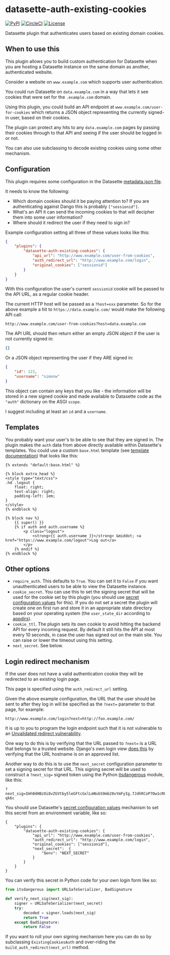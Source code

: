 # datasette-auth-existing-cookies

[![PyPI](https://img.shields.io/pypi/v/datasette-auth-existing-cookies.svg)](https://pypi.org/project/datasette-auth-existing-cookies/)
[![CircleCI](https://circleci.com/gh/simonw/datasette-auth-existing-cookies.svg?style=svg)](https://circleci.com/gh/simonw/datasette-auth-existing-cookies)
[![License](https://img.shields.io/badge/license-Apache%202.0-blue.svg)](https://google.com/simonw/datasette-auth-existing-cookies/blob/master/LICENSE)

Datasette plugin that authenticates users based on existing domain cookies.

## When to use this

This plugin allows you to build custom authentication for Datasette when you are hosting a Datasette instance on the same domain as another, authenticated website.

Consider a website on `www.example.com` which supports user authentication.

You could run Datasette on `data.example.com` in a way that lets it see cookies that were set for the `.example.com` domain.

Using this plugin, you could build an API endpoint at `www.example.com/user-for-cookies` which returns a JSON object representing the currently signed-in user, based on their cookies.

The plugin can protect any hits to any `data.example.com` pages by passing their cookies through to that API and seeing if the user should be logged in or not.

You can also use subclassing to decode existing cookies using some other mechanism.

## Configuration

This plugin requires some configuration in the Datasette [metadata.json file](https://datasette.readthedocs.io/en/stable/plugins.html#plugin-configuration).

It needs to know the following:

* Which domain cookies should it be paying attention to? If you are authenticating against Dango this is probably `["sessionid"]`.
* What's an API it can send the incoming cookies to that will decipher them into some user information?
* Where should it redirect the user if they need to sign in?

Example configuration setting all three of these values looks like this:

```json
{
    "plugins": {
        "datasette-auth-existing-cookies": {
            "api_url": "http://www.example.com/user-from-cookies",
            "auth_redirect_url": "http://www.example.com/login",
            "original_cookies": ["sessionid"]
        }
    }
}
```

With this configuration the user's current `sessionid` cookie will be passed to the API URL, as a regular cookie header.

The current HTTP host will be passed as a `?host=xxx` parameter. So for the above example a hit to `https://data.example.com/` would make the following API call:

    http://www.example.com/user-from-cookies?host=data.example.com

The API URL should then return either an empty JSON object if the user is not currently signed in:

```json
{}
```

Or a JSON object representing the user if they ARE signed in:

```json
{
    "id": 123,
    "username": "simonw"
}
```

This object can contain any keys that you like - the information will be stored in a new signed cookie and made available to Datasette code as the `"auth"` dictionary on the ASGI `scope`.

I suggest including at least an `id` and a `username`.

## Templates

You probably want your user's to be able to see that they are signed in. The plugin makes the `auth` data from above directly available within Datasette's templates. You could use a custom `base.html` template (see [template documentation](https://datasette.readthedocs.io/en/stable/custom_templates.html#custom-templates)) that looks like this:

```html+django
{% extends "default:base.html" %}

{% block extra_head %}
<style type="text/css">
.hd .logout {
    float: right;
    text-align: right;
    padding-left: 1em;
}
</style>
{% endblock %}

{% block nav %}
    {{ super() }}
    {% if auth and auth.username %}
        <p class="logout">
            <strong>{{ auth.username }}</strong> &middot; <a href="https://www.example.com/logout">Log out</a>
        </p>
    {% endif %}
{% endblock %}
```

## Other options

- `require_auth`. This defaults to `True`. You can set it to `False` if you want unauthenticated users to be able to view the Datasette instance.
- `cookie_secret`. You can use this to set the signing secret that will be used for the cookie set by this plugin (you should use [secret configuration values](https://datasette.readthedocs.io/en/stable/plugins.html#secret-configuration-values) for this). If you do not set a secret the plugin will create one on first run and store it in an appropriate state directory based on your operating system (the `user_state_dir` according to [appdirs](https://pypi.org/project/appdirs/)).
- `cookie_ttl`. The plugin sets its own cookie to avoid hitting the backend API for every incoming request. By default it still hits the API at most every 10 seconds, in case the user has signed out on the main site. You can raise or lower the timeout using this setting.
- `next_secret`. See below.

## Login redirect mechanism

If the user does not have a valid authentication cookie they will be redirected to an existing login page.

This page is specified using the `auth_redirect_url` setting.

Given the above example configuration, the URL that the user should be sent to after they log in will be specified as the `?next=` parameter to that page, for example:

    http://www.example.com/login?next=http://foo.example.com/

It is up to you to program the login endpoint such that it is not vulnerable to an [Unvalidated redirect vulnerability](https://cheatsheetseries.owasp.org/cheatsheets/Unvalidated_Redirects_and_Forwards_Cheat_Sheet.html).

One way to do this is by verifying that the URL passed to `?next=` is a URL that belongs to a trusted website. Django's own login view [does this](https://github.com/django/django/blob/50cf183d219face91822c75fa0a15fe2fe3cb32d/django/contrib/auth/views.py#L69-L80) by verifying that the URL hostname is on an approved list.

Another way to do this is to use the `next_secret` configuration parameter to set a signing secret for that URL. This signing secret will be used to construct a `?next_sig=` signed token using the Python [itsdangerous](https://pythonhosted.org/itsdangerous/) module, like this:

    ?next_sig=Imh0dHBzOi8vZGVtby5leGFtcGxlLmNvbS9mb28vYmFyIg.7JdhRCoP7Ow1cRF1ZVengC-qk6c

You should use Datasette's [secret configuration values](https://datasette.readthedocs.io/en/stable/plugins.html#secret-configuration-values) mechanism to set this secret from an environment variable, like so:

    {
        "plugins": {
            "datasette-auth-existing-cookies": {
                "api_url": "http://www.example.com/user-from-cookies",
                "auth_redirect_url": "http://www.example.com/login",
                "original_cookies": ["sessionid"],
                "next_secret":  {
                    "$env": "NEXT_SECRET"
                }
            }
        }
    }

You can verify this secret in Python code for your own login form like so:

```python
from itsdangerous import URLSafeSerializer, BadSignature

def verify_next_sig(next_sig):
    signer = URLSafeSerializer(next_secret)
    try:
        decoded = signer.loads(next_sig)
        return True
    except BadSignature:
        return False
```

If you want to roll your own signing mechanism here you can do so by subclassing `ExistingCookiesAuth` and over-riding the `build_auth_redirect(next_url)` method.
